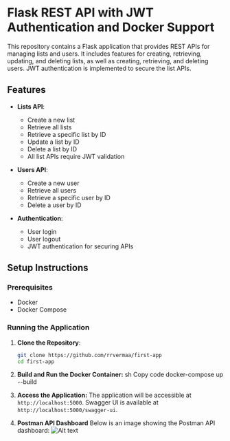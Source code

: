 # Flask REST API with JWT Authentication and Docker Support

This repository contains a Flask application that provides REST APIs for managing lists and users. It includes features for creating, retrieving, updating, and deleting lists, as well as creating, retrieving, and deleting users. JWT authentication is implemented to secure the list APIs.

## Features

- **Lists API**:
  - Create a new list
  - Retrieve all lists
  - Retrieve a specific list by ID
  - Update a list by ID
  - Delete a list by ID
  - All list APIs require JWT validation

- **Users API**:
  - Create a new user
  - Retrieve all users
  - Retrieve a specific user by ID
  - Delete a user by ID

- **Authentication**:
  - User login
  - User logout
  - JWT authentication for securing APIs

## Setup Instructions

### Prerequisites

- Docker
- Docker Compose

### Running the Application

1. **Clone the Repository**:
   ```sh
   git clone https://github.com/rrvermaa/first-app
   cd first-app

2. **Build and Run the Docker Container:**
    sh
    Copy code
    docker-compose up --build

3. **Access the Application:**
    The application will be accessible at `http://localhost:5000`.
    Swagger UI is available at `http://localhost:5000/swagger-ui`.

4. **Postman API Dashboard**
Below is an image showing the Postman API dashboard:
![Alt text](https://github.com/rrvermaa/first-app/image)
